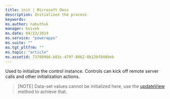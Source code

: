 ```yaml
---
title: init | Microsoft Docs
description: Initializes the process
keywords:
ms.author: nabuthuk
manager: kvivek
ms.date: 04/23/2019
ms.service: "powerapps"
ms.suite: ""
ms.tgt_pltfrm: ""
ms.topic: "article"
ms.assetid: 73788966-b83c-4797-8062-8b12bf8409eb
---
```


Used to initialize the control instance. Controls can kick off remote server calls and other initialization actions.

> [NOTE]
 > Data-set values cannot be initialized here, use the [updateView](../updateview.md) method to achieve that.